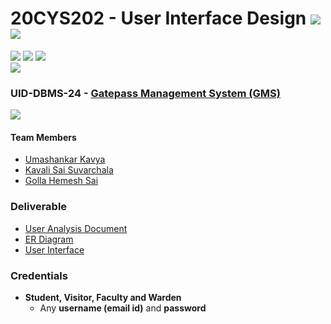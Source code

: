 # 20CYS202 - User Interface Design ![](https://img.shields.io/badge/-Completed-darkgreen) ![](https://img.shields.io/badge/-Evaluated-gold)
![](https://img.shields.io/badge/Batch-21CYS-lightgreen) ![](https://img.shields.io/badge/UG-blue) ![](https://img.shields.io/badge/Subject-UID-blue) <br/>
![](https://img.shields.io/badge/Category-Univ-darkblue)

### UID-DBMS-24 - [Gatepass Management System (GMS)](https://umashankarkavya.github.io/20CYS202-UID/Mini-Project)
![](https://img.shields.io/badge/Template-Partial-silver)

#### Team Members
- [Umashankar Kavya]()
- [Kavali Sai Suvarchala]()
- [Golla Hemesh Sai]()

### Deliverable 
- [User Analysis Document](UID-DBMS-24_UAD.pdf)
- [ER Diagram](UID-DBMS-24_ER_Diagram.png)
- [User Interface](UI/)

### Credentials
- **Student, Visitor, Faculty and Warden**
  - Any **username (email id)** and **password** 



